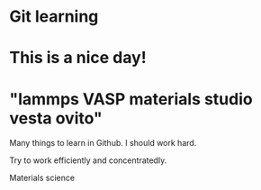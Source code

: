 # Git learning

# This is a nice day!

# "lammps VASP materials studio vesta ovito"

Many things to learn in Github. I should work hard. 

Try to work efficiently and concentratedly.

Materials science

